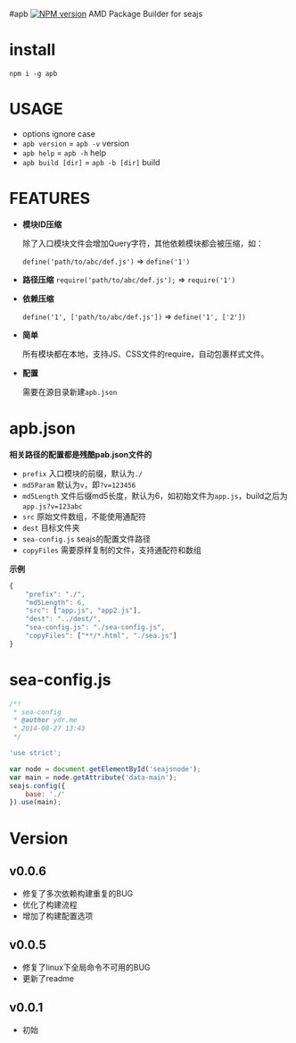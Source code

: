 #apb [![NPM version](https://img.shields.io/npm/v/apb.svg?style=flat)](https://npmjs.org/package/apb)
AMD Package Builder for seajs

# install
```
npm i -g apb
```

# USAGE
* options ignore case 
* `apb version` = `apb -v` version
* `apb help` = `apb -h` help
* `apb build [dir]` = `apb -b [dir]` build




# FEATURES
* **模块ID压缩**
  
  除了入口模块文件会增加Query字符，其他依赖模块都会被压缩，如：
  
  `define('path/to/abc/def.js')`  =>
  `define('1')`

* **路径压缩**
  `require('path/to/abc/def.js');` =>
  `require('1')`
  
* **依赖压缩**

  `define('1', ['path/to/abc/def.js'])`  =>
  `define('1', ['2'])`
  
* **简单**

  所有模块都在本地，支持JS、CSS文件的require，自动包裹样式文件。

* **配置**

  需要在源目录新建`apb.json`



# apb.json
**相关路径的配置都是残酷pab.json文件的**

* `prefix` 入口模块的前缀，默认为`./`
* `md5Param` 默认为`v`，即`?v=123456`
* `md5Length` 文件后缀md5长度，默认为6，如初始文件为`app.js`，build之后为`app.js?v=123abc`
* `src` 原始文件数组，不能使用通配符
* `dest` 目标文件夹
* `sea-config.js` seajs的配置文件路径
* `copyFiles` 需要原样复制的文件，支持通配符和数组

**示例**
```js
{
    "prefix": "./",
    "md5Length": 6,
    "src": ["app.js", "app2.js"],
    "dest": "../dest/",
    "sea-config.js": "./sea-config.js",
    "copyFiles": ["**/*.html", "./sea.js"]
}
```


# sea-config.js
```js
/*!
 * sea-config
 * @author ydr.me
 * 2014-08-27 13:43
 */

'use strict';

var node = document.getElementById('seajsnode');
var main = node.getAttribute('data-main');
seajs.config({
    base: './'
}).use(main);
```


# Version
## v0.0.6
* 修复了多次依赖构建重复的BUG
* 优化了构建流程
* 增加了构建配置选项

## v0.0.5
* 修复了linux下全局命令不可用的BUG
* 更新了readme

## v0.0.1
* 初始

